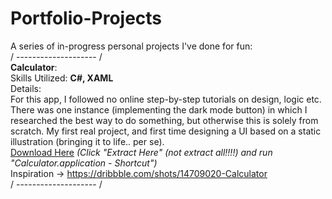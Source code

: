 # Portfolio-Projects
A series of in-progress personal projects I've done for fun:  
/ -------------------- /  
**Calculator**:  
Skills Utilized: **C#, XAML**  
Details:  
For this app, I followed no online step-by-step tutorials on design, logic etc. There was one instance (implementing the dark mode button) in which I researched the best way to do something, but otherwise this is solely from scratch. My first real project, and first time designing a UI 
based on a static illustration (bringing it to life.. per se).  
[Download Here](https://github.com/sddiaz/Portfolio-Projects/files/9586536/Portfolio_Calculator.zip) *(Click "Extract Here" (not extract all!!!!) and run "Calculator.application - Shortcut")*   
Inspiration -> https://dribbble.com/shots/14709020-Calculator  
/ -------------------- /  
